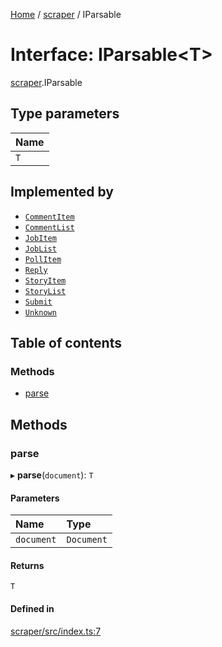 [Home](../README.md) / [scraper](../modules/scraper.md) / IParsable

# Interface: IParsable<T\>

[scraper](../modules/scraper.md).IParsable

## Type parameters

| Name |
| :------ |
| `T` |

## Implemented by

- [`CommentItem`](../classes/scraper.CommentItem.md)
- [`CommentList`](../classes/scraper.CommentList.md)
- [`JobItem`](../classes/scraper.JobItem.md)
- [`JobList`](../classes/scraper.JobList.md)
- [`PollItem`](../classes/scraper.PollItem.md)
- [`Reply`](../classes/scraper.Reply.md)
- [`StoryItem`](../classes/scraper.StoryItem.md)
- [`StoryList`](../classes/scraper.StoryList.md)
- [`Submit`](../classes/scraper.Submit.md)
- [`Unknown`](../classes/scraper.Unknown.md)

## Table of contents

### Methods

- [parse](scraper.IParsable.md#parse)

## Methods

### parse

▸ **parse**(`document`): `T`

#### Parameters

| Name | Type |
| :------ | :------ |
| `document` | `Document` |

#### Returns

`T`

#### Defined in

[scraper/src/index.ts:7](https://github.com/dan-lovelace/hacker-news-pro/blob/442f6cf/packages/scraper/src/index.ts#L7)
